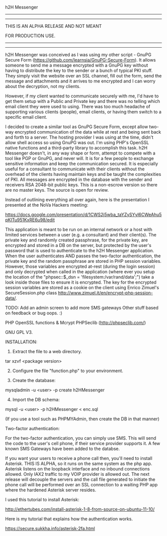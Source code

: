 h2H Messenger

***************************************
***************************************

THIS IS AN ALPHA RELEASE AND NOT MEANT

FOR PRODUCTION USE.

***************************************
***************************************
h2H Messenger was conceived as I was using my other script - GnuPG Secure Form (https://github.com/learnsia/GnuPG-Secure-Form).  It allows someone to send me a message encrypted with a GnuPG key without having to distribute the key to the sender or a bunch of typical PKI stuff.  They simply visit the website over an SSL channel, fill out the form, send the message and attachments and it arrives to me encrypted and I can worry about the decryption, not my clients.

However, if my client wanted to communicate securely with me, I'd have to get them setup with a Public and Private key and there was no telling which email client they were used to using.  There was too much headache of supporting various clients (people), email clients, or having them switch to a specific email client.

I decided to create a similar tool as GnuPG Secure Form, except allow two-way encrypted communication of the data while at rest and being sent back and forth to a server.  The hosting provider I was using at the time, didn't allow shell access so using GnuPG was out.  I'm using PHP's OpenSSL native functions and a third-party library to accomplish this task.  h2H Messenger doesn't, in any way shape or form, attempt to compete with a tool like PGP or GnuPG, and never will.  It is for a few people to exchange sensitive information and keep the communication secured.  It is especially useful for a consultant to communicate with their clients without the overhead of the clients having maintain keys and be taught the complexities of PKI.  All messages are encrypted in the database with the sender and receivers RSA 2048-bit public keys.  This is a non-escrow version so there are no master keys.  The source is open for review.

Instead of outlining everything all over again, here is the presentation I presented at the NoVa Hackers meeting:

https://docs.google.com/presentation/d/1CWS2j5wba_taYZySYyl6CWeAhu5pKITu951KxRE6u98/edit

This application is meant to be run on an internal network or a host with limited services between a user (e.g. a consultant) and their client(s).  The private key and randomly created passphrase, for the private key, are encrypted and stored in a DB on the server, but protected by the user's password that is used to authenticate to the h2H Messenger application.  When the user authenticates AND passes the two-factor authentication, the private key and the random passphrase are stored in PHP session variables.  However, those variables are encrypted at-rest (during the login session) and only decrypted when called in the application (where ever you setup the location of the "phpsec::$_dsn = 'filesystem:/var/rand/data';") take a look inside those files to ensure it is encrypted.  The key for the encrypted session variables are stored as a cookie on the client using Enrico Zimuel's SecureSession.php class http://www.zimuel.it/en/encrypt-php-session-data/.

TODO: Add an admin screen to add more SMS gateways
Other stuff based on feedback or bug oops. :)

PHP OpenSSL functions & Mcrypt
PHPSeclib (http://phpseclib.com/)

GNU GPL V3.

INSTALLATION:

1. Extract the file to a web directory.

 tar xzvf &lt;package version>

2. Configure the file "function.php" to your environment.

3. Create the database:

  mysqladmin -u &lt;user> -p create h2HMessenger

4. Import the DB schema:

  mysql -u &lt;user> -p h2HMessenger < enc.sql

  (If you use a tool such as PHPMYAdmin, then create the DB in that manner)

Two-factor authentication:

For the two-factor authentication, you can simply use SMS.  This will send the code to the user's cell phone, if their service provider supports it.  A few known SMS Gateways have been added to the databse.

If you want your users to receive a phone call then, you'll need to install Asterisk.  THIS IS ALPHA, so it runs on the same system as the php app.  Asterisk listens on the loopback interface and no inbound connections allowed.  Only IAX2 traffic to my VOIP provider is allowed out.  The next release will decouple the servers and the call file generated to initiate the phone call will be performed over an SSL connection to a waiting PHP app where the hardened Asterisk server resides.

I used this tutorial to install Asterisk:

http://ethertubes.com/install-asterisk-1-8-from-source-on-ubuntu-11-10/

Here is my tutorial that explains how the authentication works.

https://secure.sukkha.info/asterisk-2fa.html
